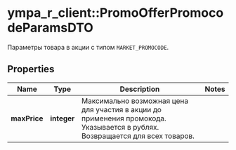 # ympa_r_client::PromoOfferPromocodeParamsDTO

Параметры товара в акции с типом `MARKET_PROMOCODE`.

## Properties
Name | Type | Description | Notes
------------ | ------------- | ------------- | -------------
**maxPrice** | **integer** | Максимально возможная цена для участия в акции до применения промокода.  Указывается в рублях.  Возвращается для всех товаров.  | 


